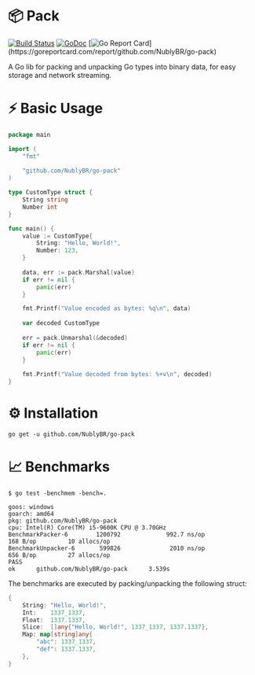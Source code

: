 # 📦 Pack

[![Build Status](https://github.com/NublyBR/go-pack/actions/workflows/go.yml/badge.svg?branch=main)](https://github.com/NublyBR/go-pack/actions/workflows/go.yml/badge.svg?query=branch%3Amain)
[![GoDoc](https://godoc.org/github.com/NublyBR/go-pack?status.png)](http://godoc.org/github.com/NublyBR/go-pack)
[![Go Report Card](https://goreportcard.com/badge/github.com/NublyBR/go-pack?)](https://goreportcard.com/report/github.com/NublyBR/go-pack)

A Go lib for packing and unpacking Go types into binary data, for easy storage and network streaming.

# ⚡️ Basic Usage

```go
package main

import (
    "fmt"
    
    "github.com/NublyBR/go-pack"
)

type CustomType struct {
    String string
    Number int
}

func main() {
    value := CustomType{
        String: "Hello, World!",
        Number: 123,
    }
    
    data, err := pack.Marshal(value)
    if err != nil {
        panic(err)
    }

    fmt.Printf("Value encoded as bytes: %q\n", data)
    
    var decoded CustomType
    
    err = pack.Unmarshal(&decoded)
    if err != nil {
        panic(err)
    }
    
    fmt.Printf("Value decoded from bytes: %+v\n", decoded)
}

```

# ⚙️ Installation

```
go get -u github.com/NublyBR/go-pack
```

# 📈 Benchmarks

```
$ go test -benchmem -bench=.

goos: windows
goarch: amd64
pkg: github.com/NublyBR/go-pack
cpu: Intel(R) Core(TM) i5-9600K CPU @ 3.70GHz
BenchmarkPacker-6        1200792             992.7 ns/op             168 B/op         10 allocs/op
BenchmarkUnpacker-6       599826              2010 ns/op             656 B/op         27 allocs/op
PASS
ok      github.com/NublyBR/go-pack      3.539s
```

The benchmarks are executed by packing/unpacking the following struct:

```go
{
    String: "Hello, World!",
    Int:    1337_1337,
    Float:  1337.1337,
    Slice:  []any{"Hello, World!", 1337_1337, 1337.1337},
    Map: map[string]any{
        "abc": 1337_1337,
        "def": 1337.1337,
    },
}
```
